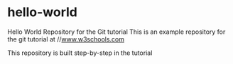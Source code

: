 # hello-world
Hello World Repository for the Git tutorial
This is an example repository for the git tutorial at //www.w3schools.com

This repository is built step-by-step in the tutorial
